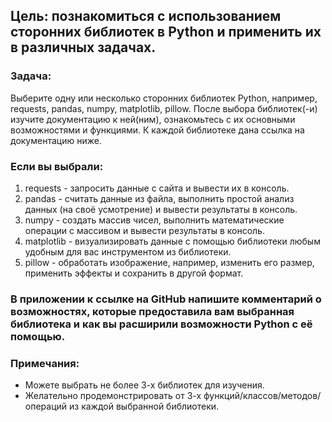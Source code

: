 ## Цель: познакомиться с использованием сторонних библиотек в Python и применить их в различных задачах.

### Задача:
Выберите одну или несколько сторонних библиотек Python, например, requests, pandas, numpy, matplotlib, pillow.
После выбора библиотек(-и) изучите документацию к ней(ним), ознакомьтесь с их основными возможностями и функциями. К каждой библиотеке дана ссылка на документацию ниже.
### Если вы выбрали:
1. requests - запросить данные с сайта и вывести их в консоль.
2. pandas - считать данные из файла, выполнить простой анализ данных (на своё усмотрение) и вывести результаты в консоль.
3. numpy - создать массив чисел, выполнить математические операции с массивом и вывести результаты в консоль.
4. matplotlib - визуализировать данные с помощью библиотеки любым удобным для вас инструментом из библиотеки.
5. pillow - обработать изображение, например, изменить его размер, применить эффекты и сохранить в другой формат.
### В приложении к ссылке на GitHub напишите комментарий о возможностях, которые предоставила вам выбранная библиотека и как вы расширили возможности Python с её помощью.
### Примечания:
- Можете выбрать не более 3-х библиотек для изучения.
- Желательно продемонстрировать от 3-х функций/классов/методов/операций из каждой выбранной библиотеки.

